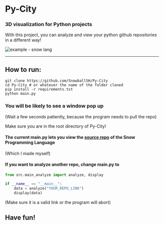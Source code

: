 # Py-City
### 3D visualization for Python projects

With this project, you can analyze and view your 
python github repositories in a different way!

![example - snow lang](https://cdn.discordapp.com/attachments/597175122222252038/791432562429263872/unknown.png)

---

## How to run:

```shell script
git clone https://github.com/SnowballSH/Py-City
cd Py-City # or whatever the name of the folder cloned
pip install -r requirements.txt
python main.py
```

### You will be likely to see a window pop up

(Wait a few seconds patiently, because the program needs to pull the repo)

Make sure you are in the root directory of Py-City!

#### The current main.py lets you view the [source repo](https://github.com/SnowballSH/Snow-lang) of **the Snow Programming Language**
(Which I made myself)

#### If you want to analyze another repo, change main.py to
```python
from src.main_analyze import analyze, display

if __name__ == "__main__":
    data = analyze("YOUR_REPO_LINK")
    display(data)
```

(Make sure it is a valid link or the program will abort)

## Have fun!

